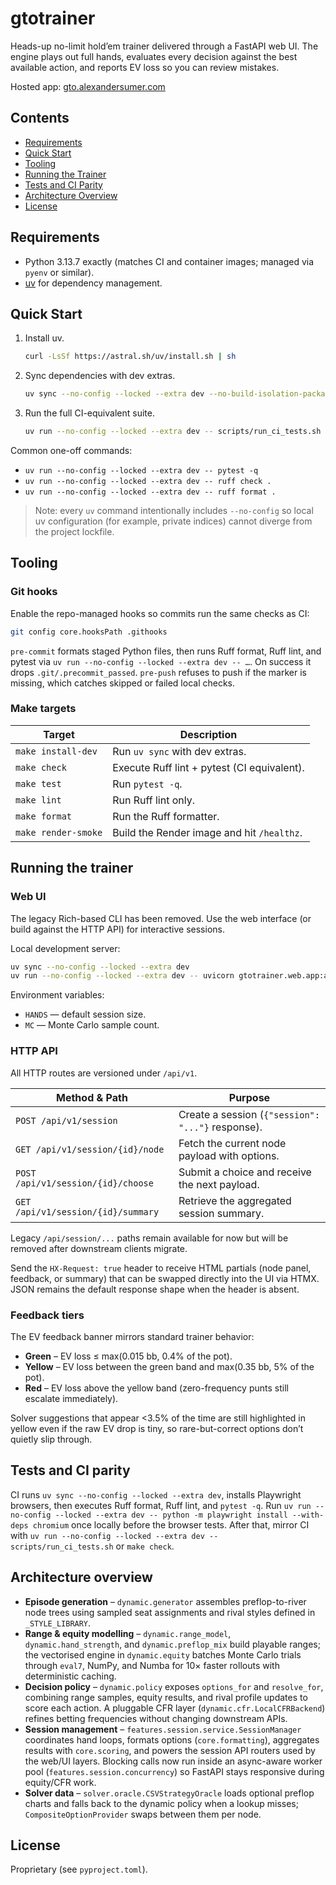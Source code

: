 # gtotrainer

Heads-up no-limit hold’em trainer delivered through a FastAPI web UI. The engine plays out full hands, evaluates every decision against the best available action, and reports EV loss so you can review mistakes.

Hosted app: [gto.alexandersumer.com](https://gto.alexandersumer.com/)

## Contents

- [Requirements](#requirements)
- [Quick Start](#quick-start)
- [Tooling](#tooling)
- [Running the Trainer](#running-the-trainer)
- [Tests and CI Parity](#tests-and-ci-parity)
- [Architecture Overview](#architecture-overview)
- [License](#license)

## Requirements

- Python 3.13.7 exactly (matches CI and container images; managed via `pyenv` or similar).
- [uv](https://docs.astral.sh/uv/) for dependency management.

## Quick Start

1. Install uv.
   ```bash
   curl -LsSf https://astral.sh/uv/install.sh | sh
   ```
2. Sync dependencies with dev extras.
   ```bash
   uv sync --no-config --locked --extra dev --no-build-isolation-package eval7
   ```
3. Run the full CI-equivalent suite.
   ```bash
   uv run --no-config --locked --extra dev -- scripts/run_ci_tests.sh
   ```

Common one-off commands:

- `uv run --no-config --locked --extra dev -- pytest -q`
- `uv run --no-config --locked --extra dev -- ruff check .`
- `uv run --no-config --locked --extra dev -- ruff format .`

> Note: every `uv` command intentionally includes `--no-config` so local uv configuration (for example, private indices) cannot diverge from the project lockfile.

## Tooling

### Git hooks

Enable the repo-managed hooks so commits run the same checks as CI:

```bash
git config core.hooksPath .githooks
```

`pre-commit` formats staged Python files, then runs Ruff format, Ruff lint, and pytest via `uv run --no-config --locked --extra dev -- …`. On success it drops `.git/.precommit_passed`. `pre-push` refuses to push if the marker is missing, which catches skipped or failed local checks.

### Make targets

| Target | Description |
| --- | --- |
| `make install-dev` | Run `uv sync` with dev extras. |
| `make check` | Execute Ruff lint + pytest (CI equivalent). |
| `make test` | Run `pytest -q`. |
| `make lint` | Run Ruff lint only. |
| `make format` | Run the Ruff formatter. |
| `make render-smoke` | Build the Render image and hit `/healthz`. |

## Running the trainer

### Web UI

The legacy Rich-based CLI has been removed. Use the web interface (or build against the HTTP API) for interactive sessions.

Local development server:

```bash
uv sync --no-config --locked --extra dev
uv run --no-config --locked --extra dev -- uvicorn gtotrainer.web.app:app --reload
```

Environment variables:

- `HANDS` — default session size.
- `MC` — Monte Carlo sample count.

### HTTP API

All HTTP routes are versioned under `/api/v1`.

| Method & Path | Purpose |
| --- | --- |
| `POST /api/v1/session` | Create a session (`{"session": "..."}` response). |
| `GET /api/v1/session/{id}/node` | Fetch the current node payload with options. |
| `POST /api/v1/session/{id}/choose` | Submit a choice and receive the next payload. |
| `GET /api/v1/session/{id}/summary` | Retrieve the aggregated session summary. |

Legacy `/api/session/...` paths remain available for now but will be removed after downstream clients migrate.

Send the `HX-Request: true` header to receive HTML partials (node panel, feedback, or summary) that can be swapped directly into the UI via HTMX. JSON remains the default response shape when the header is absent.

### Feedback tiers

The EV feedback banner mirrors standard trainer behavior:

- **Green** – EV loss ≤ max(0.015 bb, 0.4% of the pot).
- **Yellow** – EV loss between the green band and max(0.35 bb, 5% of the pot).
- **Red** – EV loss above the yellow band (zero-frequency punts still escalate immediately).

Solver suggestions that appear <3.5% of the time are still highlighted in yellow even if the raw EV drop is tiny, so rare-but-correct options don’t quietly slip through.

## Tests and CI parity

CI runs `uv sync --no-config --locked --extra dev`, installs Playwright browsers, then executes Ruff format, Ruff lint, and `pytest -q`. Run `uv run --no-config --locked --extra dev -- python -m playwright install --with-deps chromium` once locally before the browser tests. After that, mirror CI with `uv run --no-config --locked --extra dev -- scripts/run_ci_tests.sh` or `make check`.

## Architecture overview

- **Episode generation** – `dynamic.generator` assembles preflop-to-river node trees using sampled seat assignments and rival styles defined in `_STYLE_LIBRARY`.
- **Range & equity modelling** – `dynamic.range_model`, `dynamic.hand_strength`, and `dynamic.preflop_mix` build playable ranges; the vectorised engine in `dynamic.equity` batches Monte Carlo trials through `eval7`, NumPy, and Numba for 10× faster rollouts with deterministic caching.
- **Decision policy** – `dynamic.policy` exposes `options_for` and `resolve_for`, combining range samples, equity results, and rival profile updates to score each action. A pluggable CFR layer (`dynamic.cfr.LocalCFRBackend`) refines betting frequencies without changing downstream APIs.
- **Session management** – `features.session.service.SessionManager` coordinates hand loops, formats options (`core.formatting`), aggregates results with `core.scoring`, and powers the session API routers used by the web/UI layers. Blocking calls now run inside an async-aware worker pool (`features.session.concurrency`) so FastAPI stays responsive during equity/CFR work.
- **Solver data** – `solver.oracle.CSVStrategyOracle` loads optional preflop charts and falls back to the dynamic policy when a lookup misses; `CompositeOptionProvider` swaps between them per node.

## License

Proprietary (see `pyproject.toml`).
